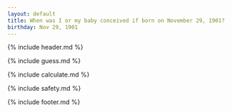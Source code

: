 ```yaml
---
layout: default
title: When was I or my baby conceived if born on November 29, 1901?
birthday: Nov 29, 1901
---
```


{% include header.md %}

{% include guess.md %}

{% include calculate.md %}

{% include safety.md %}

{% include footer.md %}



